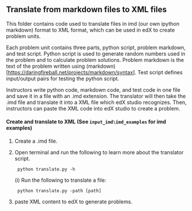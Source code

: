 ## Translate from markdown files to XML files

This folder contains code used to translate files in imd (our own ipython markdown) format to XML format, which can be used in edX to create problem units.

Each problem unit contains three parts, python script, problem markdown, and test script. Python script is used to generate random numbers used in the problem and to calculate problem solutions. Problem markdown is the text of the problem written using (markdown)[https://daringfireball.net/projects/markdown/syntax]. Test script defines input/output pairs for testing the python script.

Instructors write python code, markdown code, and test code in one file and save it in a file with an .imd extension. The translator will then take the .imd file and translate it into a XML file which edX studio recognizes. Then, instructors can paste the XML code into edX studio to create a problem.

#### Create and translate to XML (See ```input_imd\imd_examples``` for imd examples)

1. Create a .imd file.
2. Open terminal and run the following to learn more about the translator script.

		python translate.py -h
		
   (i) Run the following to translate a file:
   
   		python translate.py -path [path]

3. paste XML content to edX to generate problems.
